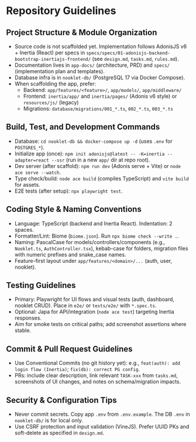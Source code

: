 # Repository Guidelines

## Project Structure & Module Organization
- Source code is not scaffolded yet. Implementation follows AdonisJS v6 + Inertia (React) per specs in `specs/specs/01-adonisjs-backend-bootstrap-inertiajs-frontend/` (see `design.md`, `tasks.md`, `rules.md`).
- Documentation lives in `app-docs/` (architecture, PRD) and `specs/` (implementation plan and templates).
- Database infra is in `nooklet-db/` (PostgreSQL 17 via Docker Compose).
- When scaffolding the app, prefer:
  - Backend: `app/features/<feature>/`, `app/models/`, `app/middleware/`
  - Frontend: `inertia/app/` and `inertia/pages/` (Adonis v6 style) or `resources/js/` (legacy)
  - Migrations: `database/migrations/001_*.ts`, `002_*.ts`, `003_*.ts`

## Build, Test, and Development Commands
- Database: `cd nooklet-db && docker-compose up -d` (uses `.env` for `POSTGRES_*`).
- Initialize app (once): `npm init adonisjs@latest -- -K=inertia --adapter=react --ssr` (run in a new `app/` dir at repo root).
- Dev server (after scaffold): `npm run dev` (Adonis serve + Vite) or `node ace serve --watch`.
- Type check/build: `node ace build` (compiles TypeScript) and `vite build` for assets.
- E2E tests (after setup): `npx playwright test`.

## Coding Style & Naming Conventions
- Language: TypeScript (backend and Inertia React). Indentation: 2 spaces.
- Formatter/Lint: Biome (`biome.json`). Run `npx biome check --write .`.
- Naming: PascalCase for models/controllers/components (e.g., `Nooklet.ts`, `AuthController.tsx`), kebab-case for folders, migration files with numeric prefixes and snake_case names.
- Feature-first layout under `app/features/<domain>/...` (auth, user, nooklet).

## Testing Guidelines
- Primary: Playwright for UI flows and visual tests (auth, dashboard, nooklet CRUD). Place in `e2e/` or `tests/e2e/` with `*.spec.ts`.
- Optional: Japa for API/integration (`node ace test`) targeting Inertia responses.
- Aim for smoke tests on critical paths; add screenshot assertions where stable.

## Commit & Pull Request Guidelines
- Use Conventional Commits (no git history yet): e.g., `feat(auth): add login flow (Inertia)`; `fix(db): correct PG config`.
- PRs: include clear description, link relevant `TASK-xxx` from `tasks.md`, screenshots of UI changes, and notes on schema/migration impacts.

## Security & Configuration Tips
- Never commit secrets. Copy app `.env` from `.env.example`. The DB `.env` in `nooklet-db/` is for local only.
- Use CSRF protection and input validation (VineJS). Prefer UUID PKs and soft-delete as specified in `design.md`.
